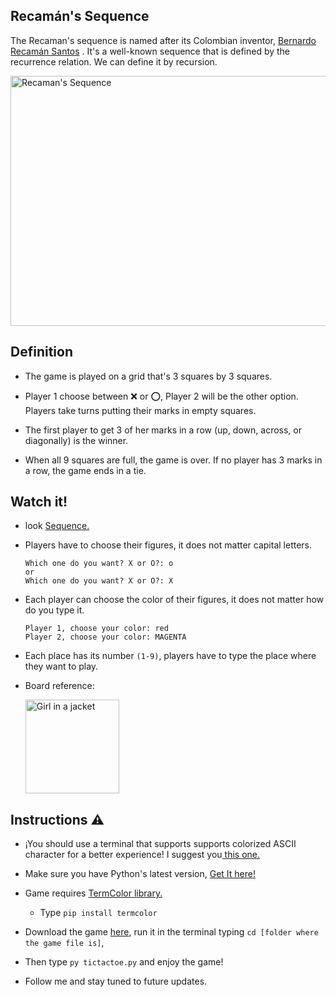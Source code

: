 <h2> Recamán's Sequence</h2>

The Recaman's sequence is named after its Colombian inventor, <a href="https://es.wikipedia.org/wiki/Bernardo_Recam%C3%A1n_Santos"> Bernardo Recamán Santos</a>
. It's a well-known sequence that is defined by the recurrence relation. We can define it by recursion. 

<img src="https://3.bp.blogspot.com/-hTVrDPSYmXM/Wy8JnuXkSkI/AAAAAAAAKiE/8TdWhmlpIsgQrf-XjZCjtIGp-H-wMU9LQCLcBGAs/s1600/Heading.png" alt="Recaman's Sequence" width="700" height="400">

<h2> Definition</h2>

  - The game is played on a grid that's 3 squares by 3 squares.

  - Player 1 choose between ❌ or ⭕, Player 2 will be the other option. Players take turns putting their marks in empty squares.

  - The first player to get 3 of her marks in a row (up, down, across, or diagonally) is the winner.

  - When all 9 squares are full, the game is over. If no player has 3 marks in a row, the game ends in a tie.
  
 <h2> Watch it!</h2>
 
  - look <a href="https://racaman-sequence.poo-un.repl.co/"> Sequence.</a> 
 
  - Players have to choose their figures, it does not matter capital letters.
  
      ```
      Which one do you want? X or O?: o
      or
      Which one do you want? X or O?: X
      ```

  - Each player can choose the color of their figures, it does not matter how do you type it. 
  
    
      ```
      Player 1, choose your color: red
      Player 2, choose your color: MAGENTA
      ```
 
  - Each place has its number ``(1-9)``, players have to type the place where they want to play.

  - Board reference:
  
    <img src="https://gurmeet.net/Images/puzzles/fifteen_sum.gif" alt="Girl in a jacket" width="150" height="150">
 
 <h2> Instructions ⚠</h2>
 
  - ¡You should use a terminal that supports supports colorized ASCII character for a better experience! I suggest you<a href="https://www.microsoft.com/en-us/p/windows-terminal/9n0dx20hk701?activetab=pivot:overviewtab"> this one.</a>
  
  - Make sure you have Python's latest version, <a href="https://www.python.org/downloads/"> Get It here!</a>
 
  - Game requires <a href="https://pypi.org/project/termcolor/"> TermColor library.</a> 
  
      - Type ``pip install termcolor``

  - Download the game <a href="https://github.com/xtianmb/Tic-Tac-Toe/releases/download/v0.1/tictactoe.py"> here</a>, run it in the terminal typing ``cd [folder where the game file is]``, 

  - Then type ``py tictactoe.py`` and enjoy the game!
  
  - Follow me and stay tuned to future updates. 
